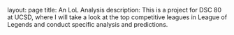 layout: page
title: An LoL Analysis
description: This is a project for DSC 80 at UCSD, where I will take a look at the top competitive leagues in League of Legends and conduct specific analysis and predictions.
